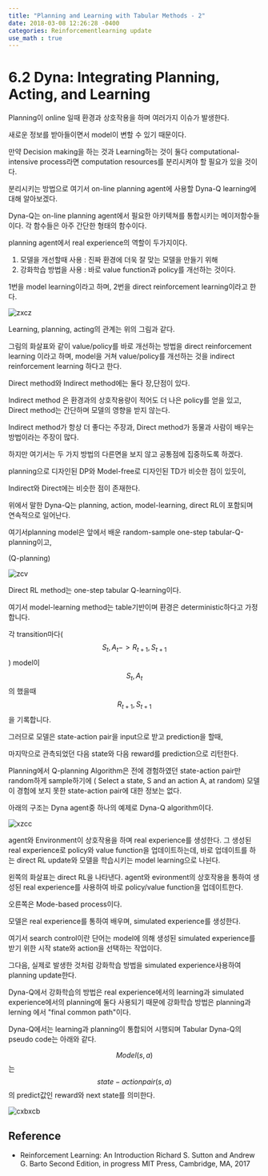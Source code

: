```yaml
---
title: "Planning and Learning with Tabular Methods - 2"
date: 2018-03-08 12:26:28 -0400
categories: Reinforcementlearning update
use_math : true
---
```

# 6.2 Dyna: Integrating Planning, Acting, and Learning

Planning이 online 일때 환경과 상호작용을 하며 여러가지 이슈가 발생한다. 

새로운 정보를 받아들이면서 model이 변할 수 있기 때문이다. 

만약 Decision making을 하는 것과 Learning하는 것이 둘다 computational-intensive process라면 computation resources를 분리시켜야 할 필요가 있을 것이다. 

분리시키는 방법으로 여기서 on-line planning agent에 사용할 Dyna-Q learning에 대해 알아보겠다. 

Dyna-Q는 on-line planning agent에서 필요한 아키텍쳐를 통합시키는 메이저함수들이다. 각 함수들은 아주 간단한 형태의 함수이다. 

planning agent에서 real experience의 역할이 두가지이다.
1. 모델을 개선할때 사용 : 진짜 환경에 더욱 잘 맞는 모델을 만들기 위해
2. 강화학습 방법을 사용 : 바로 value function과 policy를 개선하는 것이다. 

1번을 model learning이라고 하며, 2번을 direct reinforcement learning이라고 한다. 


![zxcz](https://user-images.githubusercontent.com/11300712/37135453-be0ed98a-22e0-11e8-89ea-f1d8019f0f5e.JPG)

Learning, planning, acting의 관계는 위의 그림과 같다.

그림의 화살표와 같이 value/policy를 바로 개선하는 방법을 direct reinforcement learning 이라고 하며, model을 거쳐 value/policy를 개선하는 것을 indirect reinforcement learning 하다고 한다. 

Direct method와 Indirect method에는 둘다 장,단점이 있다. 

Indirect method 은 환경과의 상호작용량이 적어도 더 나은 policy를 얻을 있고, Direct method는 간단하며 모델의 영향을 받지 않는다. 

Indirect method가 항상 더 좋다는 주장과, Direct method가 동물과 사람이 배우는 방법이라는 주장이 많다.

하지만 여기서는 두 가지 방법의 다른면을 보지 않고 공통점에 집중하도록 하겠다. 

planning으로 디자인된 DP와 Model-free로 디자인된 TD가 비슷한 점이 있듯이, 

Indirect와 Direct에는 비슷한 점이 존재한다. 

위에서 말한 Dyna-Q는 planning, action, model-learning, direct RL이 포함되며 연속적으로 일어난다. 

여기서planning model은 앞에서 배운  random-sample one-step tabular-Q-planning이고,

(Q-planning)

![zcv](https://user-images.githubusercontent.com/11300712/37020187-4cfb4b80-215e-11e8-8b78-fc1e4c72c895.JPG)

Direct RL method는 one-step tabular Q-learning이다. 

여기서 model-learning method는 table기반이며 환경은 deterministic하다고 가정합니다. 

각 transition마다($$S_t , A_t -> R_{t+1},S_{t+1}$$) model이 $$S_t,A_t$$의 했을때 $$R_{t+1},S_{t+1}$$을 기록합니다. 

그러므로 모델은 state-action pair을 input으로 받고 prediction을 할때, 

마지막으로 관측되었던 다음 state와 다음 reward를 prediction으로 리턴한다. 

Planning에서 Q-planning Algorithm은 전에 경험하였던 state-action pair만 random하게 sample하기에 ( Select a state, S and an action A, at random) 모델이 경험에 보지 못한 state-action pair에 대한 정보는 없다. 

아래의 구조는 Dyna agent중 하나의 예제로 Dyna-Q algorithm이다.  

![xzcc](https://user-images.githubusercontent.com/11300712/37135452-bde824d4-22e0-11e8-9bed-46ee69a949be.JPG)

agent와 Environment이 상호작용을 하며 real experience를 생성한다. 그 생성된 real experience로 policy와 value function을 업데이트하는데, 바로 업데이트를 하는 direct RL update와 모델을 학습시키는 model learning으로 나뉜다. 


왼쪽의 화살표는 direct RL을 나타낸다. agent와 evironment의 상호작용을 통하여 생성된 real experience를 사용하여
바로 policy/value function을 업데이트한다. 


오른쪽은 Mode-based process이다. 

모델은 real experience를 통하여 배우며, simulated experience를 생성한다.


여기서 search control이란 단어는 model에 의해 생성된 simulated experience를 받기 위한 시작 state와 action을 선택하는 작업이다. 

그다음, 실제로 발생한 것처럼 강화학습 방법을 simulated experience사용하여 planning update한다.

Dyna-Q에서 강화학습의 방법은 real experience에서의 learning과 simulated experience에서의 planning에 둘다 사용되기 때문에 
강화학습 방법은 planning과 lerning 에서 "final common path"이다.


Dyna-Q에서는 learning과 planning이 통합되어 시행되며 Tabular Dyna-Q의 pseudo code는 아래와 같다. 

$$Model(s,a)$$는 $$state-action pair(s,a)$$의 predict값인 reward와 next state를 의미한다.







![cxbxcb](https://user-images.githubusercontent.com/11300712/37135451-bdc4c502-22e0-11e8-9659-c4fadf48bb9e.JPG)











## Reference 
* Reinforcement Learning: An Introduction Richard S. Sutton and Andrew G. Barto Second Edition, in progress
MIT Press, Cambridge, MA, 2017





